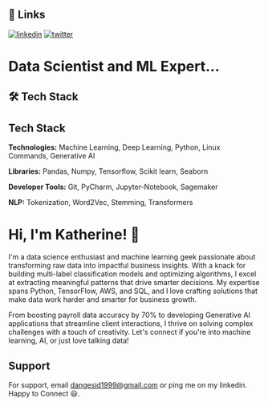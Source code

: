 
## 🔗 Links
[![linkedin](https://img.shields.io/badge/linkedin-0A66C2?style=for-the-badge&logo=linkedin&logoColor=white)](https://www.linkedin.com/in/dangesid/)
[![twitter](https://img.shields.io/badge/Kaggle-20BEFF?style=for-the-badge&logo=kaggle&logoColor=white)](https://www.kaggle.com/siddharthdange)



# Data Scientist and ML Expert...



## 🛠 Tech Stack


## Tech Stack


**Technologies:** Machine Learning, Deep Learning, Python, Linux Commands, Generative AI 

**Libraries:** Pandas, Numpy, Tensorflow, Scikit learn, Seaborn

**Developer Tools:** Git, PyCharm, Jupyter-Notebook, Sagemaker

**NLP:** Tokenization, Word2Vec, Stemming, Transformers
 
# Hi, I'm Katherine! 👋

I'm a data science enthusiast and machine learning geek passionate about transforming raw data into impactful business insights. With a knack for building multi-label classification models and optimizing algorithms, I excel at extracting meaningful patterns that drive smarter decisions. My expertise spans Python, TensorFlow, AWS, and SQL, and I love crafting solutions that make data work harder and smarter for business growth.

From boosting payroll data accuracy by 70% to developing Generative AI applications that streamline client interactions, I thrive on solving complex challenges with a touch of creativity. Let's connect if you're into machine learning, AI, or just love talking data!
## Support

For support, email dangesid1999@gmail.com or ping me on my linkedin.
 Happy to Connect 😃. 
